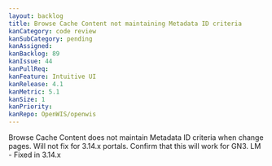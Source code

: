 ```yaml
---
layout: backlog
title: Browse Cache Content not maintaining Metadata ID criteria
kanCategory: code review
kanSubCategory: pending
kanAssigned:
kanBacklog: 89
kanIssue: 44
kanPullReq:
kanFeature: Intuitive UI
kanRelease: 4.1
kanMetric: 5.1
kanSize: 1
kanPriority:
kanRepo: OpenWIS/openwis
---
```

Browse Cache Content does not maintain Metadata ID criteria when change pages. Will not fix for 3.14.x portals. Confirm that this will work for GN3. LM - Fixed in 3.14.x
